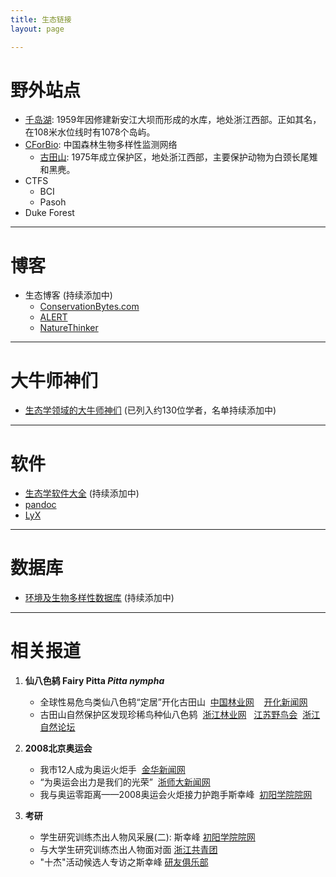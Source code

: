 ```yaml
---
title: 生态链接
layout: page

---
```



# 野外站点

-	[千岛湖](/cn/pages/thousand-island-lake): 1959年因修建新安江大坝而形成的水库，地处浙江西部。正如其名，在108米水位线时有1078个岛屿。
-	[CForBio](http://www.cfbiodiv.org/): 中国森林生物多样性监测网络
	-	[古田山](/cn/pages/gutianshan-reserve): 1975年成立保护区，地处浙江西部，主要保护动物为白颈长尾雉和黑麂。
-	CTFS
	-	BCI
	-	Pasoh
-	Duke Forest

---

# 博客

-	生态博客 (持续添加中)
	-	[ConservationBytes.com](http://conservationbytes.com)
	-	[ALERT](http://alert-conservation.org)
	-	[NatureThinker](http://www.naturethinker.org)

---


# 大牛师神们

-	[生态学领域的大牛师神们](http://sixf.org/en/2014/03/big-names-in-ecology/) (已列入约130位学者，名单持续添加中)


---


# 软件

-	[生态学软件大全](http://sixf.org/en/2014/03/ecology-programs/) (持续添加中)
-	[pandoc](http://johnmacfarlane.net/pandoc/) 
-	[LyX](http://www.lyx.org) 

---

# 数据库

-	[环境及生物多样性数据库](http://sixf.org/en/2014/03/environmental-biodiversity-databases/) (持续添加中)

---

# 相关报道

1. **仙八色鸫 Fairy Pitta *Pitta nympha***

	- 全球性易危鸟类仙八色鸫“定居”开化古田山
 [中国林业网](http://gts.forestry.gov.cn/business/htmlfiles/khgtsbhq/tpxw/201303/5860.html) 
  [开化新闻网](http://khnews.zjol.com.cn/khnews/system/2011/08/02/014061335.shtml)
	- 古田山自然保护区发现珍稀鸟种仙八色鸫
 [浙江林业网](http://gov.zjly.gov.cn/sndt/10674.htm)   [江苏野鸟会](http://www.freebird.org.cn/archiver/tid-10938.html)  [浙江自然论坛](http://bbs.zmnh.com/redirect.php?tid=17540&goto=lastpost)

1. **2008北京奥运会** 

	- 我市12人成为奥运火炬手
 [金华新闻网](http://www.jhnews.com.cn/jhrb/2008-03/22/content_76844.htm)
	- “为奥运会出力是我们的光荣”
 [浙师大新闻网](http://news.zjnu.edu.cn/Article/zjsfdxb/No143/xsb/200710/2863.html)
	- 我与奥运零距离——2008奥运会火炬接力护跑手斯幸峰
 [初阳学院院网](http://cyxy.zjnu.edu.cn/show.aspx?id=751&cid=67)

1. **考研** 

	- 学生研究训练杰出人物风采展(二): 斯幸峰 [初阳学院院网](http://cyxy.zjnu.edu.cn/show.aspx?id=1360&cid=83)
	- 与大学生研究训练杰出人物面对面 [浙江共青团](http://www.zjgqt.org/Item/5868005.aspx)
	- "十杰"活动候选人专访之斯幸峰
[研友俱乐部](http://blog.sina.com.cn/s/blog_4e9e83de0100908d.html)


